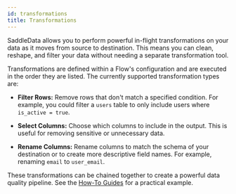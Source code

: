 ```yaml
---
id: transformations
title: Transformations
---
```


SaddleData allows you to perform powerful in-flight transformations on your data as it moves from source to destination. This means you can clean, reshape, and filter your data without needing a separate transformation tool.

Transformations are defined within a Flow's configuration and are executed in the order they are listed. The currently supported transformation types are:

*   **Filter Rows:** Remove rows that don't match a specified condition. For example, you could filter a `users` table to only include users where `is_active = true`.

*   **Select Columns:** Choose which columns to include in the output. This is useful for removing sensitive or unnecessary data.

*   **Rename Columns:** Rename columns to match the schema of your destination or to create more descriptive field names. For example, renaming `email` to `user_email`.

These transformations can be chained together to create a powerful data quality pipeline. See the [How-To Guides](../how-to/building-a-transformation-pipeline) for a practical example.
